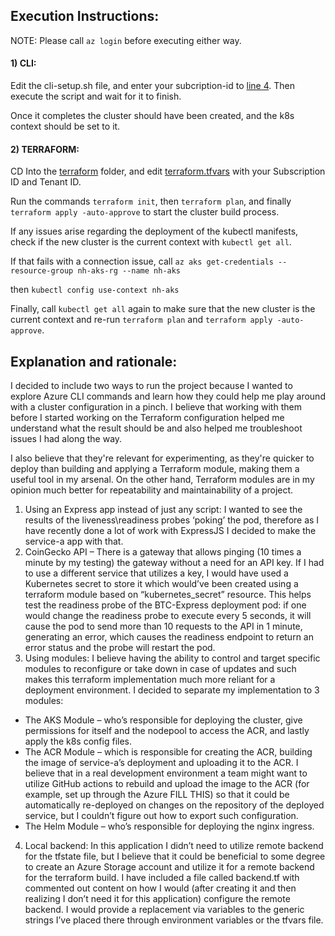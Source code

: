 ## Execution Instructions: 
NOTE: Please call ```az login``` before executing either way.
#### 1) CLI: 
Edit the cli-setup.sh file, and enter your subcription-id to [line 4](https://github.com/ThatGuyVanquish/MS_AKS_ASSIGNMENT/blob/d267b7fd4303a3b9c01039b54c9f16a672879304/cli-setup.sh#L4C4-L4C4). Then execute the script and wait for it to finish.

Once it completes the cluster should have been created, and the k8s context should be set to it.

#### 2) TERRAFORM:
CD Into the [terraform](https://github.com/ThatGuyVanquish/MS_AKS_ASSIGNMENT/tree/master/terraform) folder, and edit [terraform.tfvars](terraform/terraform.tfvars) with your Subscription ID and Tenant ID.

Run the commands ```terraform init```, then ```terraform plan```, and finally ```terraform apply -auto-approve``` to start the cluster build process.

If any issues arise regarding the deployment of the kubectl manifests, check if the new cluster is the current context with ```kubectl get all```. 

If that fails with a connection issue, call ``` az aks get-credentials --resource-group nh-aks-rg --name nh-aks ```

then ```kubectl config use-context nh-aks```

Finally, call ```kubectl get all``` again to make sure that the new cluster is the current context and re-run ```terraform plan``` and ```terraform apply -auto-approve```.
## Explanation and rationale:
I decided to include two ways to run the project because I wanted to explore Azure CLI commands and learn how they could help me play around with a cluster configuration in a pinch.
I believe that working with them before I started working on the Terraform configuration helped me understand what the result should be and also helped me troubleshoot issues I had along the way.

I also believe that they're relevant for experimenting, as they're quicker to deploy than building and applying a Terraform module, making them a useful tool in my arsenal. On the other hand, Terraform modules are in my opinion much better for repeatability and maintainability of a project.

1) Using an Express app instead of just any script: I wanted to see the results of the liveness\readiness probes ‘poking’ the pod, therefore as I have recently done a lot of work with ExpressJS I decided to make the service-a app with that. 
2) CoinGecko API – There is a gateway that allows pinging (10 times a minute by my testing) the gateway without a need for an API key. If I had to use a different service that utilizes a key, I would have used a Kubernetes secret to store it which would’ve been created using a terraform module based on “kubernetes_secret” resource. 
This helps test the readiness probe of the BTC-Express deployment pod: if one would change the readiness probe to execute every 5 seconds, it will cause the pod to send more than 10 requests to the API in 1 minute, generating an error, which causes the readiness endpoint to return an error status and the probe will restart the pod.
3) Using modules: I believe having the ability to control and target specific modules to reconfigure or take down in case of updates and such makes this terraform implementation much more reliant for a deployment environment. I decided to separate my implementation to 3 modules: 
* The AKS Module – who’s responsible for deploying the cluster, give permissions for itself and the nodepool to access the ACR, and lastly apply the k8s config files.
* The ACR Module – which is responsible for creating the ACR, building the image of service-a’s deployment and uploading it to the ACR. I believe that in a real development environment a team might want to utilize GitHub actions to rebuild and upload the image to the ACR (for example, set up through the Azure FILL THIS) so that it could be automatically re-deployed on changes on the repository of the deployed service, but I couldn’t figure out how to export such configuration. 
* The Helm Module – who’s responsible for deploying the nginx ingress. 
4) Local backend: In this application I didn’t need to utilize remote backend for the tfstate file, but I believe that it could be beneficial to some degree to create an Azure Storage account and utilize it for a remote backend for the terraform build. I have included a file called backend.tf with commented out content on how I would (after creating it and then realizing I don’t need it for this application) configure the remote backend. I would provide a replacement via variables to the generic strings I’ve placed there through environment variables or the tfvars file.

